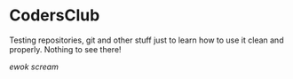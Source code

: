 # CodersClub
Testing repositories, git and other stuff just to learn how to use it clean and properly. 
Nothing to see there!

*ewok scream*
